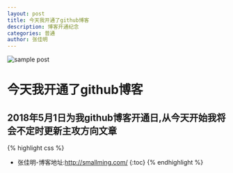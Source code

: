 ```yaml
---
layout: post
title: 今天我开通了github博客
description: 博客开通纪念 
categories: 普通
author: 张佳明
---
```


![sample post]({{site.baseurl}}/images/zjm.png)


# 今天我开通了github博客

## 2018年5月1日为我github博客开通日,从今天开始我将会不定时更新主攻方向文章


{% highlight css %}
* 张佳明-博客地址:http://smallming.com/
{:toc}
{% endhighlight %}